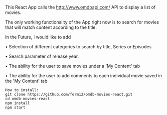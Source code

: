 This React App calls the http://www.omdbapi.com/ API to display a list of movies.
 
The only working functionality of the App right now is to search for movies that will match content according to the title.

In the Future, I would like to add

•	Selection of different categories to search by title, Series or Episodes
  
•	Search parameter of release year.

•	The ability for the user to save movies under a 'My Content' tab 

•	The ability for the user to add comments to each individual movie saved in the 'My Content' tab



```
How to install:
git clone https://github.com/ferm12/omdb-movies-react.git
cd omdb-movies-react
npm install
npm start
```
